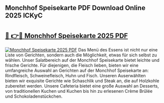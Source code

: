 ## Monchhof Speisekarte PDF Download Online 2025 lCKyC

# <h2><a href="http://gc93eq.nevu.top/?p=Monchhof+Speisekarte">🔗 👉🔴 Monchhof Speisekarte 2025 PDF</a></h2>

[![Monchhof Speisekarte 2025 PDF](https://i.imgur.com/dBaPXMq.png)](http://gc93eq.nevu.top/?p=Monchhof+Speisekarte)
Das Menü des Essens ist nicht nur eine Liste von Gerichten, sondern auch die Möglichkeit, etwas für sich selbst zu wählen. Unser Salatbereich auf der Monchhof Speisekarte bietet leichte und frische Gerichte. Für diejenigen, die Fleisch lieben, bieten wir eine umfangreiche Auswahl an Gerichten auf der Monchhof Speisekarte an: Rindfleisch, Schweinefleisch, Huhn und Fisch. Unseren Auserwählten bieten wir exquisite Gerichte wie Schaschlik und Steak an, die auf Holzkohle zubereitet werden. Unsere Cafeteria bietet eine große Auswahl an Desserts, von traditionellen Kuchen und Kuchen bis hin zu erlesenen Crème Brûlée und Schokoladenstückchen.

